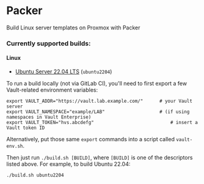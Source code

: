 # Packer

Build Linux server templates on Proxmox with Packer

### Currently supported builds:
#### Linux
- [Ubuntu Server 22.04 LTS](builds/linux/ubuntu/22-04-lts/) (`ubuntu2204`)

To run a build locally (not via GitLab CI), you'll need to first export a few Vault-related environment variables:
```shell
export VAULT_ADDR="https://vault.lab.example.com/"      # your Vault server
export VAULT_NAMESPACE="example/LAB"                    # (if using namespaces in Vault Enterprise)
export VAULT_TOKEN="hvs.abcdefg"                            # insert a Vault token ID
```

Alternatively, put those same `export` commands into a script called `vault-env.sh`.

Then just run `./build.sh [BUILD]`, where `[BUILD]` is one of the descriptors listed above. For example, to build Ubuntu 22.04:
```shell
./build.sh ubuntu2204
```